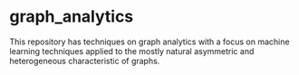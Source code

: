 # graph_analytics 
This repository has techniques on graph analytics with a focus on machine learning techniques applied to the mostly natural asymmetric and heterogeneous characteristic of graphs. 
